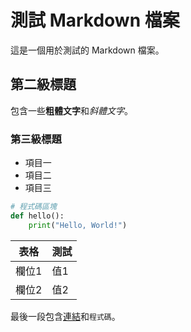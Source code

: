 # 測試 Markdown 檔案

這是一個用於測試的 Markdown 檔案。

## 第二級標題

包含一些**粗體文字**和*斜體文字*。

### 第三級標題

- 項目一
- 項目二
- 項目三

```python
# 程式碼區塊
def hello():
    print("Hello, World!")
```

| 表格 | 測試 |
|------|------|
| 欄位1 | 值1  |
| 欄位2 | 值2  |

最後一段包含[連結](https://example.com)和`程式碼`。